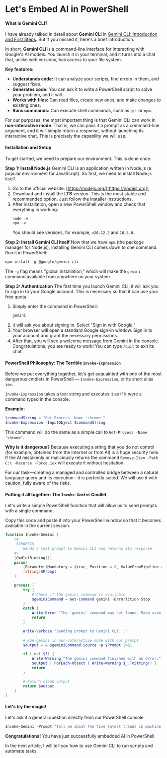 # Let's Embed AI in PowerShell

#### **What is Gemini CLI?**

I have already talked in detail about **Gemini CLI** in [Gemini CLI: Introduction and First Steps](https://pikabu.ru/series/geminicli_48168). But if you missed it, here's a brief introduction.

In short, **Gemini CLI** is a command-line interface for interacting with Google's AI models. You launch it in your terminal, and it turns into a chat that, unlike web versions, has access to your file system.

**Key features:**
*   **Understands code:** It can analyze your scripts, find errors in them, and suggest fixes.
*   **Generates code:** You can ask it to write a PowerShell script to solve your problem, and it will.
*   **Works with files:** Can read files, create new ones, and make changes to existing ones.
*   **Runs commands:** Can execute shell commands, such as `git` or `npm`.

For our purposes, the most important thing is that Gemini CLI can work in **non-interactive mode**. That is, we can pass it a prompt as a command-line argument, and it will simply return a response, without launching its interactive chat. This is precisely the capability we will use.

#### **Installation and Setup**

To get started, we need to prepare our environment. This is done once.

**Step 1: Install Node.js**
Gemini CLI is an application written in Node.js (a popular environment for JavaScript). So first, we need to install Node.js itself.
1.  Go to the official website: [https://nodejs.org/](https://nodejs.org/)
2.  Download and install the **LTS** version. This is the most stable and recommended option. Just follow the installer instructions.
3.  After installation, open a new PowerShell window and check that everything is working:
    ```powershell
    node -v
    npm -v
    ```
    You should see versions, for example, `v20.12.2` and `10.5.0`.

**Step 2: Install Gemini CLI itself**
Now that we have `npm` (the package manager for Node.js), installing Gemini CLI comes down to one command. Run it in PowerShell:
```powershell
npm install -g @google/gemini-cli
```
The `-g` flag means "global installation," which will make the `gemini` command available from anywhere on your system.

**Step 3: Authentication**
The first time you launch Gemini CLI, it will ask you to sign in to your Google account. This is necessary so that it can use your free quota.
1.  Simply enter the command in PowerShell:
    ```powershell
    gemini
    ```
2.  It will ask you about signing in. Select "Sign in with Google."
3.  Your browser will open a standard Google sign-in window. Sign in to your account and grant the necessary permissions.
4.  After that, you will see a welcome message from Gemini in the console. Congratulations, you are ready to work! You can type `/quit` to exit its chat.

#### **PowerShell Philosophy: The Terrible `Invoke-Expression`**

Before we put everything together, let's get acquainted with one of the most dangerous cmdlets in PowerShell — `Invoke-Expression`, or its short alias `iex`.

`Invoke-Expression` takes a text string and executes it as if it were a command typed in the console.

**Example:**
```powershell
$commandString = "Get-Process -Name 'chrome'"
Invoke-Expression -InputObject $commandString
```
This command will do the same as a simple call to `Get-Process -Name 'chrome'`.

**Why is it dangerous?** Because executing a string that you do not control (for example, obtained from the Internet or from AI) is a huge security hole. If the AI mistakenly or maliciously returns the command `Remove-Item -Path C:\ -Recurse -Force`, `iex` will execute it without hesitation.

For our task—creating a managed and controlled bridge between a natural language query and its execution—it is perfectly suited. We will use it with caution, fully aware of the risks.

#### **Putting it all together: The `Invoke-Gemini` Cmdlet**
Let's write a simple PowerShell function that will allow us to send prompts with a single command.

Copy this code and paste it into your PowerShell window so that it becomes available in the current session.

```powershell
function Invoke-Gemini {
    <#
    .SYNOPSIS
        Sends a text prompt to Gemini CLI and returns its response.
    #>
    [CmdletBinding()]
    param(
        [Parameter(Mandatory = $true, Position = 0, ValueFromPipeline = $true)]
        [string]$Prompt
    )

    process {
        try {
            # Check if the gemini command is available
            $geminiCommand = Get-Command gemini -ErrorAction Stop
        }
        catch {
            Write-Error "The 'gemini' command was not found. Make sure Gemini CLI is installed."
            return
        }

        Write-Verbose "Sending prompt to Gemini CLI..."
        
        # Run gemini in non-interactive mode with our prompt
        $output = & $geminiCommand.Source -p $Prompt 2>&1

        if (-not $?) {
            Write-Warning "The gemini command finished with an error."
            $output | ForEach-Object { Write-Warning $_.ToString() }
            return
        }

        # Return clean output
        return $output
    }
}
```

#### **Let's try the magic!**


Let's ask it a general question directly from our PowerShell console.

```powershell
Invoke-Gemini -Prompt "Tell me about the five latest trends in machine learning"
```


**Congratulations!** You have just successfully embedded AI in PowerShell.

In the next article, I will tell you how to use Gemini CLI to run scripts and automate tasks.
